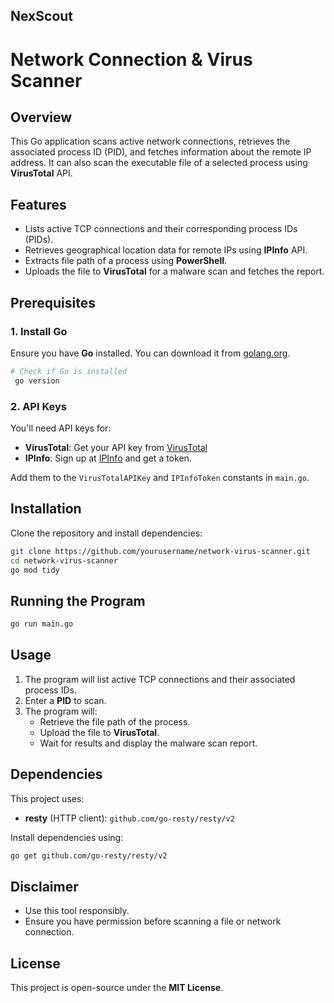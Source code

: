 ## NexScout

# Network Connection & Virus Scanner

## Overview
This Go application scans active network connections, retrieves the associated process ID (PID), and fetches information about the remote IP address. It can also scan the executable file of a selected process using **VirusTotal** API.

## Features
- Lists active TCP connections and their corresponding process IDs (PIDs).
- Retrieves geographical location data for remote IPs using **IPInfo** API.
- Extracts file path of a process using **PowerShell**.
- Uploads the file to **VirusTotal** for a malware scan and fetches the report.

## Prerequisites
### 1. Install Go
Ensure you have **Go** installed. You can download it from [golang.org](https://go.dev/dl/).
```sh
# Check if Go is installed
 go version
```

### 2. API Keys
You'll need API keys for:
- **VirusTotal**: Get your API key from [VirusTotal](https://www.virustotal.com/gui/join-us)
- **IPInfo**: Sign up at [IPInfo](https://ipinfo.io/) and get a token.

Add them to the `VirusTotalAPIKey` and `IPInfoToken` constants in `main.go`.

## Installation
Clone the repository and install dependencies:
```sh
git clone https://github.com/yourusername/network-virus-scanner.git
cd network-virus-scanner
go mod tidy
```

## Running the Program
```sh
go run main.go
```

## Usage
1. The program will list active TCP connections and their associated process IDs.
2. Enter a **PID** to scan.
3. The program will:
   - Retrieve the file path of the process.
   - Upload the file to **VirusTotal**.
   - Wait for results and display the malware scan report.

## Dependencies
This project uses:
- **resty** (HTTP client): `github.com/go-resty/resty/v2`

Install dependencies using:
```sh
go get github.com/go-resty/resty/v2
```

## Disclaimer
- Use this tool responsibly.
- Ensure you have permission before scanning a file or network connection.

## License
This project is open-source under the **MIT License**.
